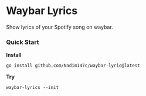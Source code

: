 # Waybar Lyrics

Show lyrics of your Spotify song on waybar.

### Quick Start

**Install**

```sh
go install github.com/Nadim147c/waybar-lyric@latest
```

**Try**

```
waybar-lyrics --init
```
